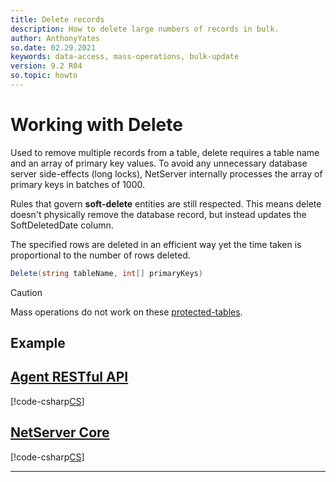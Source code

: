 ```yaml
---
title: Delete records
description: How to delete large numbers of records in bulk.
author: AnthonyYates
so.date: 02.29.2021
keywords: data-access, mass-operations, bulk-update
version: 9.2 R04
so.topic: howto
---
```


# Working with Delete

Used to remove multiple records from a table, delete requires a table name and an array of primary key values. To avoid any unnecessary database server side-effects (long locks), NetServer internally processes the array of primary keys in batches of 1000.

Rules that govern **soft-delete** entities are still respected. This means delete doesn't physically remove the database record, but instead updates the SoftDeletedDate column.

The specified rows are deleted in an efficient way yet the time taken is proportional to the number of rows deleted.

```csharp
Delete(string tableName, int[] primaryKeys) 
```

> [!CAUTION]
> Mass operations do not work on these [protected-tables][1].

## Example

## [Agent RESTful API](#tab/delete-1)

[!code-csharp[CS](../includes/mass-operation-delete-agent.cs)]

## [NetServer Core](#tab/delete-2)

[!code-csharp[CS](../includes/mass-operation-delete-core.cs)]
***

<!-- Referenced links -->

[1]: protected-tables.md

